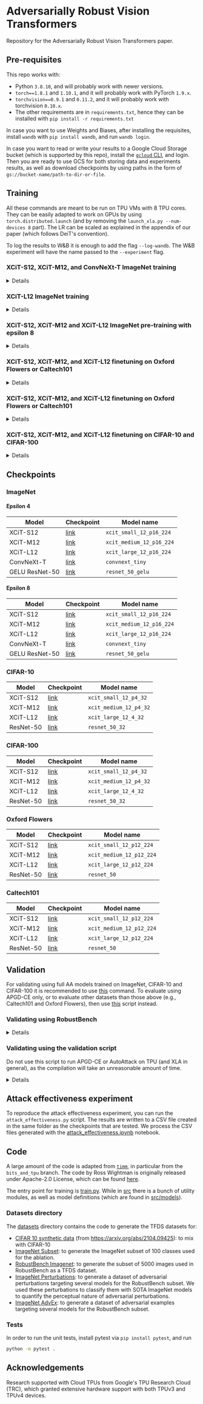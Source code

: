 # Adversarially Robust Vision Transformers

Repository for the Adversarially Robust Vision Transformers paper.

## Pre-requisites

This repo works with:

- Python `3.8.10`, and will probably work with newer versions.
- `torch==1.8.1` and `1.10.1`, and it will probably work with PyTorch `1.9.x`.
- `torchvision==0.9.1` and `0.11.2`, and it will probably work with torchvision `0.10.x`.
- The other requirements are in `requirements.txt`, hence they can be installed with `pip install -r requirements.txt`

In case you want to use Weights and Biases, after installing the requisites, install `wandb` with `pip install wandb`, and run `wandb login`.

In case you want to read or write your results to a Google Cloud Storage bucket (which is supported by this repo), install the [`gcloud` CLI](https://cloud.google.com/sdk/gcloud), and login. Then you are ready to use GCS for both storing data and experiments results, as well as download checkpoints by using paths in the form of `gs://bucket-name/path-to-dir-or-file`.

## Training

All these commands are meant to be run on TPU VMs with 8 TPU cores. They can be easily adapted to work on GPUs by using `torch.distributed.launch` (and by removing the `launch_xla.py --num-devices 8` part). The LR can be scaled as explained in the appendix of our paper (which follows DeiT's convention).

To log the results to W&B it is enough to add the flag `--log-wandb`. The W&B experiment will have the name passed to the `--experiment` flag.

### XCiT-S12, XCiT-M12, and ConvNeXt-T ImageNet training

<details>

```bash
DATA_DIR=... \ # Location of TFDS datasets
DATASET=tfds/imagenet2012 \
MODEL=xcit_small_12_p16_224 \ # or xcit_medium_12_p16_224 or convnext_tiny
EXPERIMENT=... \ # Experiment name for logging and directory creation
OUTPUT=... \ # Where the results should be logged
CONFIG=configs/xcit-adv-training.yaml \
python launch_xla.py --num-devices 8 train.py $DATA_DIR --dataset $DATASET --experiment $EXPERIMENT --output $OUTPUT --model $MODEL --config $CONFIG
```

</details>

### XCiT-L12 ImageNet training

<details>

```bash
DATA_DIR=... \ # Location of TFDS datasets
DATASET=tfds/imagenet2012 \
MODEL=xcit_large_12_p16_224 \
EXPERIMENT=... \ # Experiment name for logging and directory creation
OUTPUT=... \ # Where the results should be logged
CONFIG=configs/xcit-adv-training.yaml \
python launch_xla.py --num-devices 8 train.py $DATA_DIR --dataset $DATASET --experiment $EXPERIMENT --output $OUTPUT --model $MODEL --config $CONFIG --attack-steps 2
```

</details>

### XCiT-S12, XCiT-M12 and XCiT-L12 ImageNet pre-training with epsilon 8

<details>

```bash
DATA_DIR=... \ # Location of TFDS datasets
DATASET=tfds/imagenet2012 \
MODEL=xcit_small_12_p16_224 \ # or any other model here
EXPERIMENT=... \ # Experiment name for logging and directory creation
OUTPUT=... \ # Where the results should be logged
CONFIG=configs/xcit-adv-training.yaml \
python launch_xla.py --num-devices 8 train.py $DATA_DIR --dataset $DATASET --experiment $EXPERIMENT --output $OUTPUT --model $MODEL --config $CONFIG --attack-steps 2 --attack-eps 8
```

</details>

### XCiT-S12, XCiT-M12, and XCiT-L12 finetuning on Oxford Flowers or Caltech101

<details>

```bash
DATA_DIR=... \ # Location of TFDS datasets
DATASET=tfds/caltech_101 \ # or oxford_flowers_102
MODEL=xcit_small_12_p16_224 \ # or any other model here
EXPERIMENT=... \ # Experiment name for logging and directory creation
OUTPUT=... \ # Where the results should be logged
CHECKPOINT=... \ # Path of the pre-trained checkpoint to fine-tune
CONFIG=configs/xcit-adv-finetuning-hi-res.yaml \
python launch_xla.py --num-devices 8 train.py $DATA_DIR --dataset $DATASET --experiment $EXPERIMENT --output $OUTPUT --model $MODEL --config $CONFIG --finetune $CHECKPOINT
```

</details>


### XCiT-S12, XCiT-M12, and XCiT-L12 finetuning on Oxford Flowers or Caltech101

<details>

```bash
DATA_DIR=... \ # Location of TFDS datsets
DATASET=tfds/caltech_101 \ # or oxford_flowers_102
MODEL=xcit_small_12_p16_224 \ # or any other model here
EXPERIMENT=... \ # Experiment name for logging and directory creation
OUTPUT=... \ # Where the results should be logged
CHECKPOINT=... \ # Path of the pre-trained checkpoint to fine-tune
CONFIG=configs/xcit-adv-finetuning-hi-res.yaml \
python launch_xla.py --num-devices 8 train.py $DATA_DIR --dataset $DATASET --experiment $EXPERIMENT --output $OUTPUT --model $MODEL --config $CONFIG --finetune $CHECKPOINT --mean 0.5 0.5 0.5 --std 0.5 0.5 0.5 --normalize-model
```

</details>

### XCiT-S12, XCiT-M12, and XCiT-L12 finetuning on CIFAR-10 and CIFAR-100

<details>

You should first download the dataset you want to finetune on with:

```bash
python3 -c "from torchvision.datasets import CIFAR10; CIFAR10('<download_dir>', download=True)"
python3 -c "from torchvision.datasets import CIFAR100; CIFAR100('<download_dir>', download=True)"
```

Then the command to start the training is:

```bash
DATA_DIR=... \ # Location of TFDS's ImageNet
DATASET=torch/cifar10 \ # or oxford_flowers_102
MODEL=xcit_small_12_p4_32 \ # or any other model here
EXPERIMENT=... \ # Experiment name for logging and directory creation
OUTPUT=... \ # Where the results should be logged
CHECKPOINT=... \ # Path of the pre-trained checkpoint to fine-tune
CONFIG=configs/xcit-adv-finetuning.yaml \
python launch_xla.py --num-devices 8 train.py $DATA_DIR --dataset $DATASET --experiment $EXPERIMENT --output $OUTPUT --model $MODEL --config $CONFIG --finetune $CHECKPOINT --mean DATASET_MEAN --std DATASET_STD --normalize-model
```

The models are different, as we need to adapt the patch embedding layer to work on smaller resolutions. In particular, the models are:

- XCiT-S: `xcit_small_12_p4_32`
- XCiT-M: `xcit_medium_12_p4_32`
- XCiT-L: `xcit_large_12_p4_32`

Moreover, for CIFAR10 you should specify `--mean 0.4914 0.4822 0.4465 --std 0.2471 0.2435 0.2616`, and for CIFAR100 you should specify `--mean 0.5071 0.4867 0.4408 --std 0.2675 0.2565 0.2761`.

</details>

## Checkpoints

### ImageNet

#### Epsilon 4

| Model          | Checkpoint | Model name               |
|----------------|------------|--------------------------|
| XCiT-S12       | [link]()   | `xcit_small_12_p16_224`  |
| XCiT-M12       | [link]()   | `xcit_medium_12_p16_224` |
| XCiT-L12       | [link]()   | `xcit_large_12_p16_224`  |
| ConvNeXt-T     | [link]()   | `convnext_tiny`          |
| GELU ResNet-50 | [link]()   | `resnet_50_gelu`         |

#### Epsilon 8

| Model          | Checkpoint | Model name               |
|----------------|------------|--------------------------|
| XCiT-S12       | [link]()   | `xcit_small_12_p16_224`  |
| XCiT-M12       | [link]()   | `xcit_medium_12_p16_224` |
| XCiT-L12       | [link]()   | `xcit_large_12_p16_224`  |
| ConvNeXt-T     | [link]()   | `convnext_tiny`          |
| GELU ResNet-50 | [link]()   | `resnet_50_gelu`         |

### CIFAR-10

| Model     | Checkpoint | Model name             |
|-----------|------------|------------------------|
| XCiT-S12  | [link]()   | `xcit_small_12_p4_32`  |
| XCiT-M12  | [link]()   | `xcit_medium_12_p4_32` |
| XCiT-L12  | [link]()   | `xcit_large_12_4_32`   |
| ResNet-50 | [link]()   | `resnet_50_32`         |

### CIFAR-100

| Model     | Checkpoint | Model name             |
|-----------|------------|------------------------|
| XCiT-S12  | [link]()   | `xcit_small_12_p4_32`  |
| XCiT-M12  | [link]()   | `xcit_medium_12_p4_32` |
| XCiT-L12  | [link]()   | `xcit_large_12_4_32`   |
| ResNet-50 | [link]()   | `resnet_50_32`         |

### Oxford Flowers

| Model     | Checkpoint | Model name               |
|-----------|------------|--------------------------|
| XCiT-S12  | [link]()   | `xcit_small_12_p12_224`  |
| XCiT-M12  | [link]()   | `xcit_medium_12_p12_224` |
| XCiT-L12  | [link]()   | `xcit_large_12_p12_224`  |
| ResNet-50 | [link]()   | `resnet_50`              |

### Caltech101

| Model     | Checkpoint | Model name               |
|-----------|------------|--------------------------|
| XCiT-S12  | [link]()   | `xcit_small_12_p12_224`  |
| XCiT-M12  | [link]()   | `xcit_medium_12_p12_224` |
| XCiT-L12  | [link]()   | `xcit_large_12_p12_224`  |
| ResNet-50 | [link]()   | `resnet_50`              |

## Validation

For validating using full AA models trained on ImageNet, CIFAR-10 and CIFAR-100 it is recommended to use [this](#validating-using-robustbench) command. To evaluate using APGD-CE only, or to evaluate other datasets than those above (e.g., Caltech101 and Oxford Flowers), then use [this](#validating-using-the-validation-script) script instead.

### Validating using RobustBench

<details>

This script will run the full AutoAttack using RobustBench's interface.

```bash
DATA_DIR=... \ # Location of the data as a torchvision dataset
DATASET=imagenet \ # or cifar10 or cifar100
MODEL=xcit_nano_12_p16_224 \ # Or any other model
CHECKPOINT=... \ # The checkpoint to validate
EPS=8 \ # The epsilon to use to evaluate
python3 validate_robustbench.py $DATA_DIR --dataset $DATASET --model $MODEL --batch-size 1024 --checkpoint $CHECKPOINT --attack-eps $EPS
```

If the model has been trained using a specific mean and std, then they should be specified with the `--mean` and `--std` flags, similarly to training. Otherwise the `--no-normalize` flag sould be specified.

</details>

### Validating using the validation script

Do not use this script to run APGD-CE or AutoAttack on TPU (and XLA in general), as the compilation will take an unreasonable amount of time.

<details>

```bash
DATA_DIR=... \ # Location of the TFDS data or the torch data
DATASET=tfds/caltech101 \ # or any other dataset, both torch and tfds
MODEL=xcit_nano_12_p16_224 \ # Or any other model
CHECKPOINT=... \ # The checkpoint to validate
EPS=8 \ # The epsilon to use to evaluate
ATTACK=autoattack \ # or apgd-ce or pgd
EPS=8 \
python3 validate.py $DATA_DIR --dataset $DATASET --log-freq 1 --model $MODEL --checkpoint $CHECKPOINT --mean <mean> --std <std> --attack $ATTACK --attack-eps $EPS
```

If the model has been trained using a specific mean and std, then they should be specified with the `--mean` and `--std` flags, and the `--normalize-model` flag should be specified, similarly to training. Otherwise the `--no-normalize` flag sould be specified. For both Caltech101 and Oxford Flowers, you should specify `--num-classes 102`, and for Caltech101 only `--split test`. If you just want to run PGD, then you can specify the number of steps with `--attack-steps 200`.

</details>

## Attack effectiveness experiment

To reproduce the attack effectiveness experiment, you can run the `attack_effectiveness.py` script. The results are written to a CSV file created in the same folder as the checkpoints that are tested. We process the CSV files generated with the [attack_effectiveness.ipynb](notebooks/attack_effectiveness.ipynb) notebook.

## Code

A large amount of the code is adapted from [`timm`](https://github.com/rwightman/pytorch-image-models), in particular from the `bits_and_tpu` branch. The code by Ross Wightman is originally released under Apache-2.0 License, which can be found [here](https://github.com/rwightman/pytorch-image-models/blob/master/LICENSE).

The entry point for training is [train.py](train.py). While in [src](src/) there is a bunch of utility modules, as well as model definitions (which are found in [src/models](src/models/)).

### Datasets directory

The [datasets](datasets/) directory contains the code to generate the TFDS datasets for:
- [CIFAR 10 synthetic data](datasets/cifar_ddpm/) (from https://arxiv.org/abs/2104.09425): to mix with CIFAR-10
- [ImageNet Subset](datasets/image_net_subset/): to generate the ImageNet subset of 100 classes used for the ablation.
- [RobustBench Imagenet](datasets/robustbench_image_net/): to generate the subset of 5000 images used in RobustBench as a TFDS dataset.
- [ImageNet Perturbations](datasets/imagenet_perturbations/): to generate a dataset of adversarial perturbations targeting several models for the RobustBench subset. We used these perturbations to classify them with SOTA ImageNet models to quantify the perceptual nature of adversarial perturbations.
- [ImageNet AdvEx](datasets/imagenet_advex/): to generate a dataset of adversarial examples targeting several models for the RobustBench subset.

### Tests

In order to run the unit tests, install pytest via `pip install pytest`, and run

```bash
python -m pytest .
```

## Acknowledgements

Research supported with Cloud TPUs from Google's TPU Research Cloud (TRC), which granted extensive hardware support with both TPUv3 and TPUv4 devices.